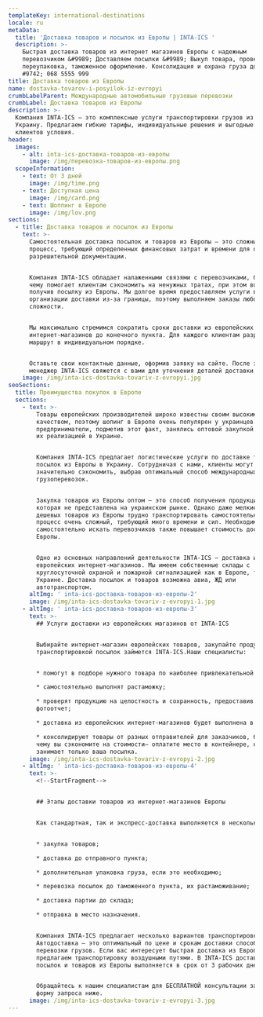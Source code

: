 ```yaml
---
templateKey: international-destinations
locale: ru
metaData:
  title: 'Доставка товаров и посылок из Европы | INTA-ICS '
  description: >-
    Быстрая доставка товаров из интернет магазинов Европы с надежным
    перевозчиком &#9989; Доставляем посылки &#9989; Выкуп товара, проверка,
    переупаковка, таможенное оформление. Консолидация и охрана груза до отправки
    #9742; 068 5555 999
title: Доставка товаров из Европы
name: dostavka-tovarov-i-posyilok-iz-evropyi
crumbLabelParent: Международные автомобильные грузовые перевозки
crumbLabel: Доставка товаров из Европы
description: >-
  Компания INTA-ICS — это комплексные услуги транспортировки грузов из Европы в
  Украину. Предлагаем гибкие тарифы, индивидуальные решения и выгодные для
  клиентов условия.
header:
  images:
    - alt: inta-ics-доставка-товаров-из-европы
      image: /img/перевозка-товаров-из-европы.png
  scopeInformation:
    - text: От 3 дней
      image: /img/time.png
    - text: Доступная цена
      image: /img/card.png
    - text: Шоппинг в Европе
      image: /img/lov.png
sections:
  - title: Доставка товаров и посылок из Европы
    text: >-
      Самостоятельная доставка посылок и товаров из Европы — это сложный
      процесс, требующий определенных финансовых затрат и времени для оформления
      разрешительной документации.


      Компания INTA-ICS обладает налаженными связями с перевозчиками, благодаря
      чему помогает клиентам сэкономить на ненужных тратах, при этом вовремя
      получив посылку из Европы. Мы долгое время предоставляем услуги в сфере
      организации доставки из-за границы, поэтому выполняем заказы любой
      сложности.


      Мы максимально стремимся сократить сроки доставки из европейских
      интернет-магазинов до конечного пункта. Для каждого клиентам разрабатываем
      маршрут в индивидуальном порядке.


      Оставьте свои контактные данные, оформив заявку на сайте. После этого
      менеджер INTA-ICS свяжется с вами для уточнения деталей доставки.
    image: /img/inta-ics-dostavka-tovariv-z-evropyi.jpg
seoSections:
  title: Преимущества покупок в Европе
  sections:
    - text: >-
        Товары европейских производителей широко известны своим высоким
        качеством, поэтому шопинг в Европе очень популярен у украинцев. Многие
        предприниматели, подметив этот факт, занялись оптовой закупкой товаров и
        их реализацией в Украине.


        Компания INTA-ICS предлагает логистические услуги по доставке товаров и
        посылок из Европы в Украину. Сотрудничая с нами, клиенты могут
        значительно сэкономить, выбрав оптимальный способ международных
        грузоперевозок.


        Закупка товаров из Европы оптом — это способ получения продукции,
        которая не представлена на украинском рынке. Однако даже мелкие партии
        дешевых товаров из Европы трудно транспортировать самостоятельно: этот
        процесс очень сложный, требующий много времени и сил. Необходимость
        самостоятельно искать перевозчиков также повышает стоимость доставки из
        Европы.


        Одно из основных направлений деятельности INTA-ICS — доставка из
        европейских интернет-магазинов. Мы имеем собственные склады с
        круглосуточной охраной и пожарной сигнализацией как в Европе, так и
        Украине. Доставка посылок и товаров возможна авиа, ЖД или
        автотранспортом.
      altImg: ' inta-ics-доставка-товаров-из-европы-2'
      image: /img/inta-ics-dostavka-tovariv-z-evropyi-1.jpg
    - altImg: ' inta-ics-доставка-товаров-из-европы-3'
      text: >-
        ## Услуги доставки из европейских магазинов от INTA-ICS


        Выбирайте интернет-магазин европейских товаров, закупайте продукцию, а
        транспортировкой посылок займется INTA-ICS.Наши специалисты:


        * помогут в подборе нужного товара по наиболее привлекательной цене;

        * самостоятельно выполнят растаможку;

        * проверят продукцию на целостность и сохранность, предоставив вам
        фотоотчет;

        * доставка из европейских интернет-магазинов будет выполнена в срок;

        * консолидируют товары от разных отправителей для заказчиков, благодаря
        чему вы сэкономите на стоимости— оплатите место в контейнере, которое
        занимает только ваша посылка.
      image: /img/inta-ics-dostavka-tovariv-z-evropyi-2.jpg
    - altImg: ' inta-ics-доставка-товаров-из-европы-4'
      text: >-
        <!--StartFragment-->


        ## Этапы доставки товаров из интернет-магазинов Европы


        Как стандартная, так и экспресс-доставка выполняется в несколько этапов:


        * закупка товаров;

        * доставка до отправного пункта;

        * дополнительная упаковка груза, если это необходимо;

        * перевозка посылок до таможенного пункта, их растаможивание;

        * доставка партии до склада;

        * отправка в место назначения.


        Компания INTA-ICS предлагает несколько вариантов транспортировки.
        Автодоставка — это оптимальный по цене и срокам доставки способ
        перевозки грузов. Если вас интересует быстрая доставка из Европы,
        предлагаем транспортировку воздушными путями. В INTA-ICS доставка
        посылок и товаров из Европы выполняется в срок от 3 рабочих дней.


        Обращайтесь к нашим специалистам для БЕСПЛАТНОЙ консультации заполнив
        форму запроса ниже.
      image: /img/inta-ics-dostavka-tovariv-z-evropyi-3.jpg
---
```

